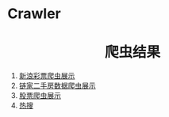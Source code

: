 # Crawler
<html>
  <head>
  <meta charset="utf-8"/>
  <title>crawler info</title>
  </head>
  <body>
  <center>
    <h1>爬虫结果</h1>
  </center>
    <ol align="left">
        <li><a href="./lottery.html">新浪彩票爬虫展示</a></li>
        <li><a href="./lianjia.html">链家二手房数据爬虫展示</a></li>
        <li><a href="./stock.html">股票爬虫展示</a></li>
        <li><a href="./hotsearch.html">热搜</a></li>
        </ol>
  </body>
</html>
